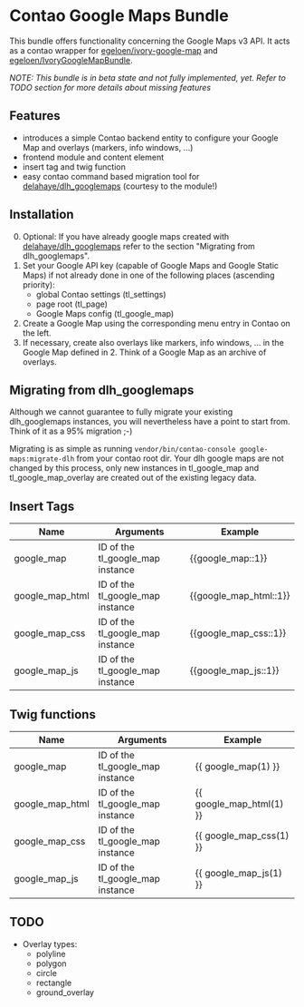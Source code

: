 # Contao Google Maps Bundle

This bundle offers functionality concerning the Google Maps v3 API. It acts as a contao wrapper for [egeloen/ivory-google-map](https://github.com/egeloen/ivory-google-map) and [egeloen/IvoryGoogleMapBundle](https://github.com/egeloen/IvoryGoogleMapBundle).

*NOTE: This bundle is in beta state and not fully implemented, yet. Refer to TODO section for more details about missing features*

## Features

- introduces a simple Contao backend entity to configure your Google Map and overlays (markers, info windows, ...)
- frontend module and content element
- insert tag and twig function
- easy contao command based migration tool for [delahaye/dlh_googlemaps](https://github.com/delahaye/dlh_googlemaps) (courtesy to the module!)

## Installation

0. Optional: If you have already google maps created with [delahaye/dlh_googlemaps](https://github.com/delahaye/dlh_googlemaps) refer to the section "Migrating from dlh_googlemaps".
1. Set your Google API key (capable of Google Maps and Google Static Maps) if not already done in one of the following places (ascending priority):
   - global Contao settings (tl_settings)
   - page root (tl_page)
   - Google Maps config (tl_google_map)
2. Create a Google Map using the corresponding menu entry in Contao on the left.
3. If necessary, create also overlays like markers, info windows, ... in the Google Map defined in 2. Think of a Google Map as an archive of overlays.

## Migrating from dlh_googlemaps

Although we cannot guarantee to fully migrate your existing dlh_googlemaps instances, you will nevertheless have a point to start from. Think of it as a 95% migration ;-)

Migrating is as simple as running `vendor/bin/contao-console google-maps:migrate-dlh` from your contao root dir. Your dlh google maps are not changed by this process, only new instances in tl_google_map and tl_google_map_overlay are created out of the existing legacy data.

## Insert Tags

Name | Arguments | Example
---- | --------- | -------
google_map | ID of the tl_google_map instance | {{google_map::1}}
google_map_html | ID of the tl_google_map instance | {{google_map_html::1}}
google_map_css | ID of the tl_google_map instance | {{google_map_css::1}}
google_map_js | ID of the tl_google_map instance | {{google_map_js::1}}

## Twig functions

Name | Arguments | Example
---- | --------- | -------
google_map | ID of the tl_google_map instance | {{ google_map(1) }}
google_map_html | ID of the tl_google_map instance | {{ google_map_html(1) }}
google_map_css | ID of the tl_google_map instance | {{ google_map_css(1) }}
google_map_js | ID of the tl_google_map instance | {{ google_map_js(1) }}

## TODO

- Overlay types:
    - polyline
    - polygon
    - circle
    - rectangle
    - ground_overlay